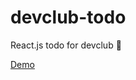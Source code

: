 # devclub-todo
React.js todo for devclub :memo:

[Demo](https://vuksamardzic.github.io/devclub-todo/)
